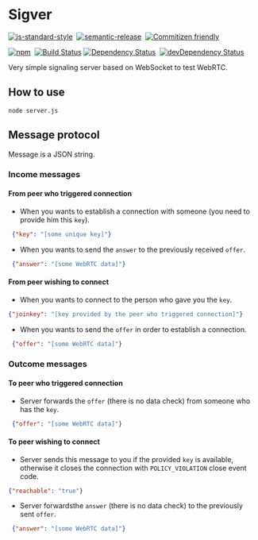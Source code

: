 # Sigver
[![js-standard-style](https://cdn.rawgit.com/feross/standard/master/badge.svg)](https://github.com/feross/standard)&nbsp;
[![semantic-release](https://img.shields.io/badge/%20%20%F0%9F%93%A6%F0%9F%9A%80-semantic--release-e10079.svg?style=flat-square)](https://github.com/semantic-release/semantic-release)&nbsp;
[![Commitizen friendly](https://img.shields.io/badge/commitizen-friendly-brightgreen.svg?style=flat-square)](http://commitizen.github.io/cz-cli/)&nbsp;

[![npm](https://img.shields.io/npm/v/sigver.svg)](https://www.npmjs.com/package/sigver)&nbsp;
[![Build Status](https://travis-ci.org/coast-team/sigver.svg?branch=master)](https://travis-ci.org/coast-team/sigver)
[![Dependency Status](https://david-dm.org/coast-team/sigver.svg)](https://david-dm.org/coast-team/sigver)&nbsp;
[![devDependency Status](https://david-dm.org/coast-team/sigver/dev-status.svg)](https://david-dm.org/coast-team/sigver#info=devDependencies)

Very simple signaling server based on WebSocket to test WebRTC.

## How to use
```
node server.js
```

## Message protocol
Message is a JSON string.

### Income messages
#### From peer who triggered connection
- When you wants to establish a connection with someone (you need to provide him this `key`).
```json
 {"key": "[some unique key]"}
```
- When you wants to send the `answer` to the previously received `offer`.
```json
 {"answer": "[some WebRTC data]"}
```


#### From peer wishing to connect
- When you wants to connect to the person who gave you the `key`.
```json
{"joinkey": "[key provided by the peer who triggered connection]"}
```
- When you wants to send the `offer` in order to establish a connection.
```json
 {"offer": "[some WebRTC data]"}
```

### Outcome messages
#### To peer who triggered connection
- Server forwards the `offer` (there is no data check) from someone who has the `key`.
```json
 {"offer": "[some WebRTC data]"}
```

#### To peer wishing to connect
- Server sends this message to you if the provided `key` is available, otherwise it closes the connection with `POLICY_VIOLATION` close event code.
```json
{"reachable": "true"}
```
- Server forwardsthe `answer` (there is no data check) to the previously sent `offer`.
```json
 {"answer": "[some WebRTC data]"}
```
